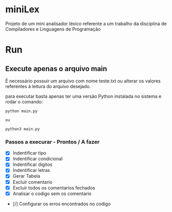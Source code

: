 # miniLex
Projeto de um mini analisador léxico referente a um trabalho da disciplina de Compiladores e Linguagens de Programação

# Run
## Execute apenas o arquivo main
É necessário possuir um arquivo com nome teste.txt ou alterar os valores referentes à leitura do arquivo desejado.

para executar basta apenas ter uma versão Python instalada no sistema e rodar o comando:

    python main.py
    
    ou 

    python3 main.py

### Passos a execurar - Prontos / A fazer

- [x] Indentificar tipo
- [x] Indentificar condicional
- [x] Indentificar digitos 
- [x] Indentificar letras
- [x] Gerar Tabela
- [x] Excluir comentario
- [x] Excluir todos os comentarios fechados
- [x] Analisar o codigo sem os comentario
- [/] Configurar os erros encontrados no codigo
